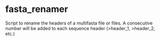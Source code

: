 # fasta_renamer
Script to rename the headers of a multifasta file or files. A consecutive number will be added to each sequence header (>header_1, >header_2, etc.)
